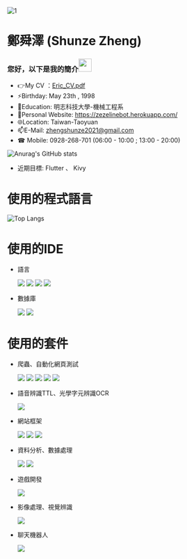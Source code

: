 ![1](https://user-images.githubusercontent.com/77151276/160334959-fb45326c-c954-4d03-b238-93cda94c717c.jpeg)

#  鄭舜澤 (Shunze Zheng)
###  您好，以下是我的簡介<img src="https://raw.githubusercontent.com/iampavangandhi/iampavangandhi/master/gifs/Hi.gif" width="30px">
 - 👉My CV ：[Eric_CV.pdf](https://drive.google.com/file/d/1NpkY5bJmnrBiPlUnLLHw_IY-0y4k6EdX/view?usp=sharing)
 - ⚡Birthday: May 23th , 1998
 - 🌱Education: 明志科技大學-機械工程系
 - 🚀Personal Website: https://zezelinebot.herokuapp.com/
 - 🌐Location: Taiwan-Taoyuan
 - 📫E-Mail: zhengshunze2021@gmail.com
 - ☎ Mobile: 0928-268-701 (06:00 - 10:00 ; 13:00 - 20:00)

![Anurag's GitHub stats](https://github-readme-stats.vercel.app/api?username=zhengshunze&show_icons=true&theme=tokyonight)

- 近期目標: Flutter 、 Kivy

#  使用的程式語言
 ![Top Langs](https://github-readme-stats.vercel.app/api/top-langs/?username=zhengshunze&hide=javascript,css,scss,html&theme=tokyonight)

# 使用的IDE

- 語言

   ![](https://img.shields.io/badge/Pycharm-FFFFFF)
   ![](https://img.shields.io/badge/Xcode-FFFFFF)
   ![](https://img.shields.io/badge/VSCODE-FFFFFF)
   ![](https://img.shields.io/badge/Visual%20Studio-FFFFFF)
   
- 數據庫

   ![](https://img.shields.io/badge/MySQL-FFFFFF)
   ![](https://img.shields.io/badge/Mongodb-FFFFFF)
   
#  使用的套件
- 爬蟲、自動化網頁測試

    ![](https://img.shields.io/badge/bs4-FFFFFF)
    ![](https://img.shields.io/badge/requests-FFFFFF)
    ![](https://img.shields.io/badge/requests--html-FFFFFF)
    ![](https://img.shields.io/badge/selenium-FFFFFF)
    ![](https://img.shields.io/badge/urllib3-FFFFFF)

- 語音辨識TTL、光學字元辨識OCR

    ![](https://img.shields.io/badge/google--cloud--vision-FFFFFF)

- 網站框架

   ![](https://img.shields.io/badge/Jinja2-FFFFFF)
   ![](https://img.shields.io/badge/Flask-FFFFFF)
   ![](https://img.shields.io/badge/jupyterlab-FFFFFF)

- 資料分析、數據處理

   ![](https://img.shields.io/badge/numpy-FFFFFF)
   ![](https://img.shields.io/badge/pandas-FFFFFF)

- 遊戲開發

   ![](https://img.shields.io/badge/pygame-FFFFFF)

- 影像處理、視覺辨識

  ![](https://img.shields.io/badge/Opencv-FFFFFF)

- 聊天機器人

   ![](https://img.shields.io/badge/line--bot--sdk-FFFFFF)
